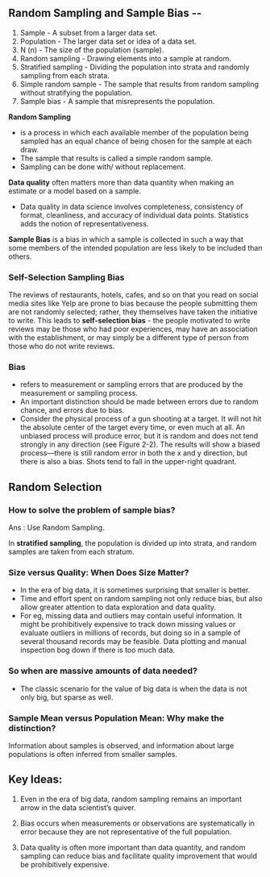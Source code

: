 ## Random Sampling and Sample Bias --

1. Sample - A subset from a larger data set.
2. Population - The larger data set or idea of a data set.
3. N (n) - The size of the population (sample).
4. Random sampling - Drawing elements into a sample at random.
5. Stratified sampling - Dividing the population into strata and randomly sampling from each strata.
6. Simple random sample - The sample that results from random sampling without stratifying the population.
7. Sample bias - A sample that misrepresents the population.


**Random Sampling** 
- is a process in which each available member of the population being sampled has an equal chance of being chosen for the sample at each draw. 
- The sample that results is called a simple random sample. 
- Sampling can be done with/ without replacement.

**Data quality** often matters more than data quantity when making an estimate or a model based on a sample. 
- Data quality in data science involves completeness, consistency of format, cleanliness, and accuracy of individual data points. Statistics adds the notion of representativeness.

**Sample Bias** is a bias in which a sample is collected in such a way that some members of the intended population are less likely to be included than others.


### Self-Selection Sampling Bias

The reviews of restaurants, hotels, cafes, and so on that you read on social media sites like Yelp are prone to bias because the people submitting them are not randomly selected; rather, they themselves have taken the initiative to write. This leads to **self-selection bias** - the people motivated to write reviews may be those who had poor experiences, may have an association with the establishment, or may simply be a different type of person from those who do not write reviews.

### Bias
- refers to measurement or sampling errors that are produced by the measurement or sampling process. 
- An important distinction should be made between errors due to random chance, and errors due to bias. 
- Consider the physical process of a gun shooting at a target. It will not hit the absolute center of the target every time, or even much at all. An unbiased process will produce error, but it is random and does not tend strongly in any direction (see Figure 2-2). The results will show a biased process—there is still random error in both the x and y direction, but there is also a bias. Shots tend to fall in the upper-right quadrant.

## Random Selection
### How to solve the problem of sample bias? 
Ans : Use Random Sampling.

In **stratified sampling**, the population is divided up into strata, and random samples are taken from each stratum. 


### Size versus Quality: When Does Size Matter?
- In the era of big data, it is sometimes surprising that smaller is better. 
- Time and effort spent on random sampling not only reduce bias, but also allow greater attention to data exploration and data quality. 
- For eg, missing data and outliers may contain useful information. It might be prohibitively expensive to track down missing values or evaluate outliers in millions of records, but doing so in a sample of several thousand records may be feasible. Data plotting and manual inspection bog down if there is too much data.

### So when are massive amounts of data needed?
- The classic scenario for the value of big data is when the data is not only big, but sparse as well.


### Sample Mean versus Population Mean: Why make the distinction? 
Information about samples is observed, and information about large populations is often inferred from smaller samples.

## Key Ideas:
1. Even in the era of big data, random sampling remains an important arrow in the data scientist’s quiver.

2. Bias occurs when measurements or observations are systematically in error because they are not representative of the full population.

3. Data quality is often more important than data quantity, and random sampling can reduce bias and facilitate quality improvement that would be prohibitively expensive.



